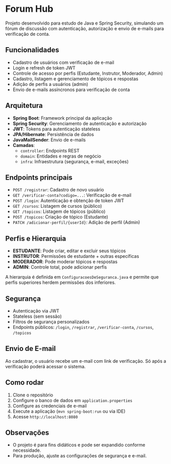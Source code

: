 
# Forum Hub

Projeto desenvolvido para estudo de Java e Spring Security, simulando um fórum de discussão com autenticação, autorização e envio de e-mails para verificação de conta.

## Funcionalidades

- Cadastro de usuários com verificação de e-mail
- Login e refresh de token JWT
- Controle de acesso por perfis (Estudante, Instrutor, Moderador, Admin)
- Cadastro, listagem e gerenciamento de tópicos e respostas
- Adição de perfis a usuários (admin)
- Envio de e-mails assíncronos para verificação de conta

## Arquitetura

- **Spring Boot**: Framework principal da aplicação
- **Spring Security**: Gerenciamento de autenticação e autorização
- **JWT**: Tokens para autenticação stateless
- **JPA/Hibernate**: Persistência de dados
- **JavaMailSender**: Envio de e-mails
- **Camadas**:
  - `controller`: Endpoints REST
  - `domain`: Entidades e regras de negócio
  - `infra`: Infraestrutura (segurança, e-mail, exceções)

## Endpoints principais

- `POST /registrar`: Cadastro de novo usuário
- `GET /verificar-conta?codigo=...`: Verificação de e-mail
- `POST /login`: Autenticação e obtenção de token JWT
- `GET /cursos`: Listagem de cursos (público)
- `GET /topicos`: Listagem de tópicos (público)
- `POST /topicos`: Criação de tópico (Estudante)
- `PATCH /adicionar-perfil/{userId}`: Adição de perfil (Admin)

## Perfis e Hierarquia

- **ESTUDANTE**: Pode criar, editar e excluir seus tópicos
- **INSTRUTOR**: Permissões de estudante + outras específicas
- **MODERADOR**: Pode moderar tópicos e respostas
- **ADMIN**: Controle total, pode adicionar perfis

A hierarquia é definida em `ConfiguracoesDeSeguranca.java` e permite que perfis superiores herdem permissões dos inferiores.

## Segurança

- Autenticação via JWT
- Stateless (sem sessão)
- Filtros de segurança personalizados
- Endpoints públicos: `/login`, `/registrar`, `/verificar-conta`, `/cursos`, `/topicos`

## Envio de E-mail

Ao cadastrar, o usuário recebe um e-mail com link de verificação. Só após a verificação poderá acessar o sistema.

## Como rodar

1. Clone o repositório
2. Configure o banco de dados em `application.properties`
3. Configure as credenciais de e-mail
4. Execute a aplicação (`mvn spring-boot:run` ou via IDE)
5. Acesse `http://localhost:8080`

## Observações

- O projeto é para fins didáticos e pode ser expandido conforme necessidade.
- Para produção, ajuste as configurações de segurança e e-mail.

